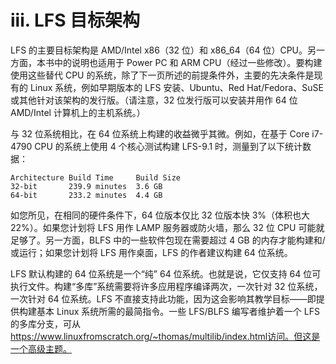 # iii. LFS 目标架构

LFS 的主要目标架构是 AMD/Intel x86（32 位）和 x86_64（64 位）CPU。另一方面，本书中的说明也适用于 Power PC 和 ARM
CPU（经过一些修改）。要构建使用这些替代 CPU 的系统，除了下一页所述的前提条件外，主要的先决条件是现有的 Linux 系统，例如早期版本的
LFS 安装、Ubuntu、Red Hat/Fedora、SuSE 或其他针对该架构的发行版。（请注意，32 位发行版可以安装并用作 64 位 AMD/Intel
计算机上的主机系统。）

与 32 位系统相比，在 64 位系统上构建的收益微乎其微。例如，在基于 Core i7-4790 CPU 的系统上使用 4 个核心测试构建 LFS-9.1
时，测量到了以下统计数据：

```shell
Architecture Build Time     Build Size
32-bit       239.9 minutes  3.6 GB
64-bit       233.2 minutes  4.4 GB
```

如您所见，在相同的硬件条件下，64 位版本仅比 32 位版本快 3%（体积也大 22%）。如果您计划将 LFS 用作 LAMP 服务器或防火墙，那么 32
位 CPU 可能就足够了。另一方面，BLFS 中的一些软件包现在需要超过 4 GB 的内存才能构建和/或运行；如果您计划将 LFS 用作桌面，LFS
的作者建议构建 64 位系统。

LFS 默认构建的 64 位系统是一个“纯” 64 位系统。也就是说，它仅支持 64 位可执行文件。构建“多库”系统需要将许多应用程序编译两次，一次针对
32 位系统，一次针对 64 位系统。LFS 不直接支持此功能，因为这会影响其教学目标——即提供构建基本 Linux 系统所需的最简指令。一些
LFS/BLFS 编写者维护着一个 LFS 的多库分支，可从 https://www.linuxfromscratch.org/~thomas/multilib/index.html访问。但这是一个高级主题。